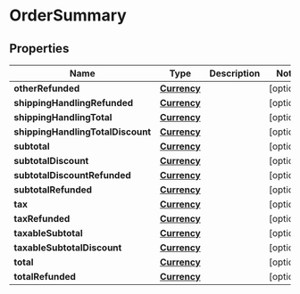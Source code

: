 
# OrderSummary

## Properties
Name | Type | Description | Notes
------------ | ------------- | ------------- | -------------
**otherRefunded** | [**Currency**](Currency.md) |  |  [optional]
**shippingHandlingRefunded** | [**Currency**](Currency.md) |  |  [optional]
**shippingHandlingTotal** | [**Currency**](Currency.md) |  |  [optional]
**shippingHandlingTotalDiscount** | [**Currency**](Currency.md) |  |  [optional]
**subtotal** | [**Currency**](Currency.md) |  |  [optional]
**subtotalDiscount** | [**Currency**](Currency.md) |  |  [optional]
**subtotalDiscountRefunded** | [**Currency**](Currency.md) |  |  [optional]
**subtotalRefunded** | [**Currency**](Currency.md) |  |  [optional]
**tax** | [**Currency**](Currency.md) |  |  [optional]
**taxRefunded** | [**Currency**](Currency.md) |  |  [optional]
**taxableSubtotal** | [**Currency**](Currency.md) |  |  [optional]
**taxableSubtotalDiscount** | [**Currency**](Currency.md) |  |  [optional]
**total** | [**Currency**](Currency.md) |  |  [optional]
**totalRefunded** | [**Currency**](Currency.md) |  |  [optional]



